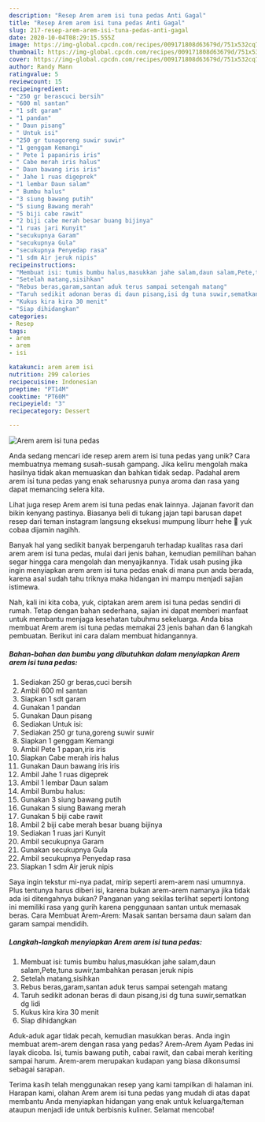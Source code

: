 ```yaml
---
description: "Resep Arem arem isi tuna pedas Anti Gagal"
title: "Resep Arem arem isi tuna pedas Anti Gagal"
slug: 217-resep-arem-arem-isi-tuna-pedas-anti-gagal
date: 2020-10-04T08:29:15.555Z
image: https://img-global.cpcdn.com/recipes/009171808d63679d/751x532cq70/arem-arem-isi-tuna-pedas-foto-resep-utama.jpg
thumbnail: https://img-global.cpcdn.com/recipes/009171808d63679d/751x532cq70/arem-arem-isi-tuna-pedas-foto-resep-utama.jpg
cover: https://img-global.cpcdn.com/recipes/009171808d63679d/751x532cq70/arem-arem-isi-tuna-pedas-foto-resep-utama.jpg
author: Randy Mann
ratingvalue: 5
reviewcount: 15
recipeingredient:
- "250 gr berascuci bersih"
- "600 ml santan"
- "1 sdt garam"
- "1 pandan"
- " Daun pisang"
- " Untuk isi"
- "250 gr tunagoreng suwir suwir"
- "1 genggam Kemangi"
- " Pete 1 papaniris iris"
- " Cabe merah iris halus"
- " Daun bawang iris iris"
- " Jahe 1 ruas digeprek"
- "1 lembar Daun salam"
- " Bumbu halus"
- "3 siung bawang putih"
- "5 siung Bawang merah"
- "5 biji cabe rawit"
- "2 biji cabe merah besar buang bijinya"
- "1 ruas jari Kunyit"
- "secukupnya Garam"
- "secukupnya Gula"
- "secukupnya Penyedap rasa"
- "1 sdm Air jeruk nipis"
recipeinstructions:
- "Membuat isi: tumis bumbu halus,masukkan jahe salam,daun salam,Pete,tuna suwir,tambahkan perasan jeruk nipis"
- "Setelah matang,sisihkan"
- "Rebus beras,garam,santan aduk terus sampai setengah matang"
- "Taruh sedikit adonan beras di daun pisang,isi dg tuna suwir,sematkan dg lidi"
- "Kukus kira kira 30 menit"
- "Siap dihidangkan"
categories:
- Resep
tags:
- arem
- arem
- isi

katakunci: arem arem isi 
nutrition: 299 calories
recipecuisine: Indonesian
preptime: "PT14M"
cooktime: "PT60M"
recipeyield: "3"
recipecategory: Dessert

---
```



![Arem arem isi tuna pedas](https://img-global.cpcdn.com/recipes/009171808d63679d/751x532cq70/arem-arem-isi-tuna-pedas-foto-resep-utama.jpg)

Anda sedang mencari ide resep arem arem isi tuna pedas yang unik? Cara membuatnya memang susah-susah gampang. Jika keliru mengolah maka hasilnya tidak akan memuaskan dan bahkan tidak sedap. Padahal arem arem isi tuna pedas yang enak seharusnya punya aroma dan rasa yang dapat memancing selera kita.

Lihat juga resep Arem arem isi tuna pedas enak lainnya. Jajanan favorit dan bikin kenyang pastinya. Biasanya beli di tukang jajan tapi barusan dapet resep dari teman instagram langsung eksekusi mumpung liburr hehe 🤭 yuk cobaa dijamin nagihh.

Banyak hal yang sedikit banyak berpengaruh terhadap kualitas rasa dari arem arem isi tuna pedas, mulai dari jenis bahan, kemudian pemilihan bahan segar hingga cara mengolah dan menyajikannya. Tidak usah pusing jika ingin menyiapkan arem arem isi tuna pedas enak di mana pun anda berada, karena asal sudah tahu triknya maka hidangan ini mampu menjadi sajian istimewa.


Nah, kali ini kita coba, yuk, ciptakan arem arem isi tuna pedas sendiri di rumah. Tetap dengan bahan sederhana, sajian ini dapat memberi manfaat untuk membantu menjaga kesehatan tubuhmu sekeluarga. Anda bisa membuat Arem arem isi tuna pedas memakai 23 jenis bahan dan 6 langkah pembuatan. Berikut ini cara dalam membuat hidangannya.

<!--inarticleads1-->

##### Bahan-bahan dan bumbu yang dibutuhkan dalam menyiapkan Arem arem isi tuna pedas:

1. Sediakan 250 gr beras,cuci bersih
1. Ambil 600 ml santan
1. Siapkan 1 sdt garam
1. Gunakan 1 pandan
1. Gunakan  Daun pisang
1. Sediakan  Untuk isi:
1. Sediakan 250 gr tuna,goreng suwir suwir
1. Siapkan 1 genggam Kemangi
1. Ambil  Pete 1 papan,iris iris
1. Siapkan  Cabe merah iris halus
1. Gunakan  Daun bawang iris iris
1. Ambil  Jahe 1 ruas digeprek
1. Ambil 1 lembar Daun salam
1. Ambil  Bumbu halus:
1. Gunakan 3 siung bawang putih
1. Gunakan 5 siung Bawang merah
1. Gunakan 5 biji cabe rawit
1. Ambil 2 biji cabe merah besar buang bijinya
1. Sediakan 1 ruas jari Kunyit
1. Ambil secukupnya Garam
1. Gunakan secukupnya Gula
1. Ambil secukupnya Penyedap rasa
1. Siapkan 1 sdm Air jeruk nipis


Saya ingin tekstur mi-nya padat, mirip seperti arem-arem nasi umumnya. Plus tentunya harus diberi isi, karena bukan arem-arem namanya jika tidak ada isi ditengahnya bukan? Panganan yang sekilas terlihat seperti lontong ini memiliki rasa yang gurih karena penggunaan santan untuk memasak beras. Cara Membuat Arem-Arem: Masak santan bersama daun salam dan garam sampai mendidih. 

<!--inarticleads2-->

##### Langkah-langkah menyiapkan Arem arem isi tuna pedas:

1. Membuat isi: tumis bumbu halus,masukkan jahe salam,daun salam,Pete,tuna suwir,tambahkan perasan jeruk nipis
1. Setelah matang,sisihkan
1. Rebus beras,garam,santan aduk terus sampai setengah matang
1. Taruh sedikit adonan beras di daun pisang,isi dg tuna suwir,sematkan dg lidi
1. Kukus kira kira 30 menit
1. Siap dihidangkan


Aduk-aduk agar tidak pecah, kemudian masukkan beras. Anda ingin membuat arem-arem dengan rasa yang pedas? Arem-Arem Ayam Pedas ini layak dicoba. Isi, tumis bawang putih, cabai rawit, dan cabai merah keriting sampai harum. Arem-arem merupakan kudapan yang biasa dikonsumsi sebagai sarapan. 

Terima kasih telah menggunakan resep yang kami tampilkan di halaman ini. Harapan kami, olahan Arem arem isi tuna pedas yang mudah di atas dapat membantu Anda menyiapkan hidangan yang enak untuk keluarga/teman ataupun menjadi ide untuk berbisnis kuliner. Selamat mencoba!
